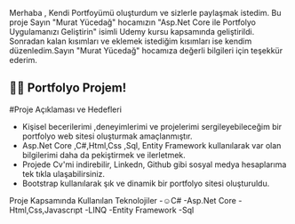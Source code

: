 Merhaba ,
Kendi Portfoyümü oluşturdum ve sizlerle paylaşmak istedim. 
Bu proje Sayın "Murat Yücedağ" hocamızın "Asp.Net Core ile Portfolyo Uygulamanızı Geliştirin" isimli Udemy kursu kapsamında geliştirildi. 
Sonradan kalan kısımları ve eklemek istediğim kısımları ise kendim düzenledim.Sayın "Murat Yücedağ" hocamıza değerli bilgileri için teşekkür ederim.

## 👩‍💻 Portfolyo Projem!

#Proje Açıklaması ve Hedefleri
- Kişisel becerilerimi ,deneyimlerimi ve projelerimi sergileyebileceğim bir portfolyo web sitesi oluşturmak amaçlanmıştır.
- Asp.Net Core ,C#,Html,Css ,Sql, Entity Framework kullanılarak var olan bilgilerimi daha da pekiştirmek ve ilerletmek.
- Projede Cv'mi indirebilir, Linkedn, Github gibi sosyal medya hesaplarıma tek tıkla ulaşabilirsiniz.
- Bootstrap kullanılarak şık ve dinamik bir portfolyo sitesi oluşturuldu.

Proje Kapsamında Kullanılan Teknolojiler
-:relaxed:C#
-Asp.Net Core
-Html,Css,Javascrıpt
-LINQ
-Entity Framework
-Sql


 
